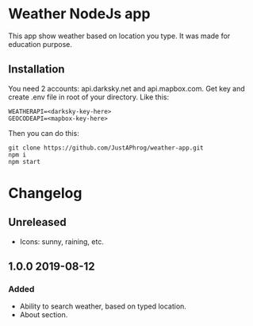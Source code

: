 # Weather NodeJs app
This app show weather based on location you type.
It was made for education purpose.

## Installation
You need 2 accounts: api.darksky.net and api.mapbox.com. Get key and create .env file in root of your directory. Like this:

	WEATHERAPI=<darksky-key-here>
	GEOCODEAPI=<mapbox-key-here>
Then you can do this:

	git clone https://github.com/JustAPhrog/weather-app.git
	npm i
	npm start

# Changelog

## Unreleased
- Icons: sunny, raining, etc.
## 1.0.0 2019-08-12
### Added
- Ability to search weather, based on typed location.
- About section.

